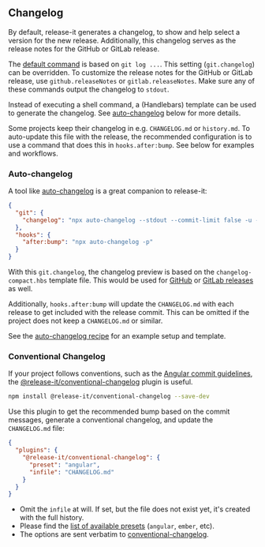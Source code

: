 ## Changelog

By default, release-it generates a changelog, to show and help select a version for the new release. Additionally, this
changelog serves as the release notes for the GitHub or GitLab release.

The [default command](../config/release-it.json) is based on `git log ...`. This setting (`git.changelog`) can be
overridden. To customize the release notes for the GitHub or GitLab release, use `github.releaseNotes` or
`gitlab.releaseNotes`. Make sure any of these commands output the changelog to `stdout`.

Instead of executing a shell command, a (Handlebars) template can be used to generate the changelog. See
[auto-changelog](#auto-changelog) below for more details.

Some projects keep their changelog in e.g. `CHANGELOG.md` or `history.md`. To auto-update this file with the release,
the recommended configuration is to use a command that does this in `hooks.after:bump`. See below for examples and
workflows.

### Auto-changelog

A tool like [auto-changelog](https://github.com/CookPete/auto-changelog) is a great companion to release-it:

```json
{
  "git": {
    "changelog": "npx auto-changelog --stdout --commit-limit false -u --template https://raw.githubusercontent.com/release-it/release-it/master/config/changelog-compact.hbs"
  },
  "hooks": {
    "after:bump": "npx auto-changelog -p"
  }
}
```

With this `git.changelog`, the changelog preview is based on the `changelog-compact.hbs` template file. This would be
used for [GitHub](./github-releases.md) or [GitLab releases](./gitlab-releases.md) as well.

Additionally, `hooks.after:bump` will update the `CHANGELOG.md` with each release to get included with the release
commit. This can be omitted if the project does not keep a `CHANGELOG.md` or similar.

See the [auto-changelog recipe](./recipes/auto-changelog.md) for an example setup and template.

### Conventional Changelog

If your project follows conventions, such as the
[Angular commit guidelines](https://github.com/angular/angular.js/blob/master/DEVELOPERS.md#commits), the
[@release-it/conventional-changelog](https://github.com/release-it/conventional-changelog) plugin is useful.

```bash
npm install @release-it/conventional-changelog --save-dev
```

Use this plugin to get the recommended bump based on the commit messages, generate a conventional changelog, and update
the `CHANGELOG.md` file:

```json
{
  "plugins": {
    "@release-it/conventional-changelog": {
      "preset": "angular",
      "infile": "CHANGELOG.md"
    }
  }
}
```

- Omit the `infile` at will. If set, but the file does not exist yet, it's created with the full history.
- Please find the
  [list of available presets](https://github.com/conventional-changelog/conventional-changelog/tree/master/packages)
  (`angular`, `ember`, etc).
- The options are sent verbatim to
  [conventional-changelog](https://github.com/conventional-changelog/conventional-changelog/blob/master/packages/conventional-changelog/README.md).
